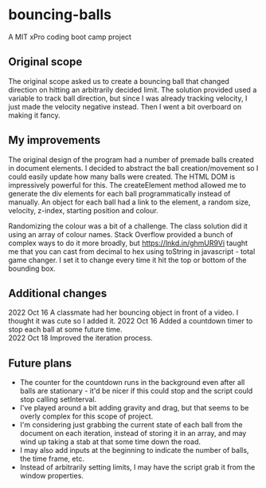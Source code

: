 # bouncing-balls
A MIT xPro coding boot camp project

## Original scope
The original scope asked us to create a bouncing ball that changed direction on hitting an arbitrarily decided limit.  The solution provided used a variable to track ball direction, but since I was already tracking velocity, I just made the velocity negative instead. Then I went a bit overboard on making it fancy.

## My improvements
The original design of the program had a number of premade balls created in document elements.  I decided to abstract the ball creation/movement so I could easily update how many balls were created. The HTML DOM is impressively powerful for this. The createElement method allowed me to generate the div elements for each ball programmatically instead of manually. An object for each ball had a link to the element, a random size, velocity, z-index, starting position and colour.  

Randomizing the colour was a bit of a challenge. The class solution did it using an array of colour names. Stack Overflow provided a bunch of complex ways to do it more broadly, but https://lnkd.in/ghmUR9Vi taught me that you can cast from decimal to hex using toString in javascript - total game changer. I set it to change every time it hit the top or bottom of the bounding box.

## Additional changes
2022 Oct 16 A classmate had her bouncing object in front of a video.  I thought it was cute so I added it.
2022 Oct 16 Added a countdown timer to stop each ball at some future time.  
2022 Oct 18 Improved the iteration process.


## Future plans
* The counter for the countdown runs in the background even after all balls are stationary - it'd be nicer if this could stop and the script could stop calling setInterval.
* I've played around a bit adding gravity and drag, but that seems to be overly complex for this scope of project.
* I'm considering just grabbing the current state of each ball from the document on each iteration, instead of storing it in an array, and may wind up taking a stab at that some time down the road.
* I may also add inputs at the beginning to indicate the number of balls, the time frame, etc.
* Instead of arbitrarily setting limits, I may have the script grab it from the window properties.
